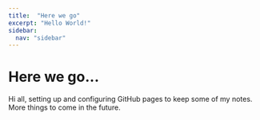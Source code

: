```yaml
---
title:  "Here we go"
excerpt: "Hello World!"
sidebar:
  nav: "sidebar"
---
```


# Here we go...

Hi all, setting up and configuring GitHub pages to keep some of my notes. More things to come in the future.